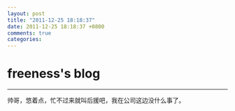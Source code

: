 ```yaml
---
layout: post
title: "2011-12-25 18:18:37"
date: 2011-12-25 18:18:37 +0800
comments: true
categories: 
---
```


# freeness's blog

----------

>
帅哥，悠着点，忙不过来就叫后援吧，我在公司这边没什么事了。